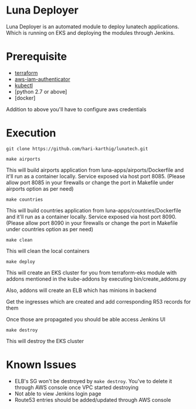 # Luna Deployer

Luna Deployer is an automated module to deploy lunatech applications. Which is running on EKS and deploying the modules through Jenkins.

# Prerequisite

- [terraform](https://releases.hashicorp.com/terraform/0.11.8/terraform_0.11.8_linux_amd64.zip)
- [aws-iam-authenticator](https://amazon-eks.s3-us-west-2.amazonaws.com/1.10.3/2018-07-26/bin/linux/amd64/aws-iam-authenticator)
- [kubectl](https://storage.googleapis.com/kubernetes-release/release/v1.12.0/bin/linux/amd64/kubectl)
- [python 2.7 or above]
- [docker]

Addition to above you'll have to configure aws credentials

# Execution

`git clone https://github.com/hari-karthig/lunatech.git`

`make airports`

This will build airports application from luna-apps/airports/Dockerfile and it'll run as a container locally. Service exposed via host port 8085.
(Please allow port 8085 in your firewalls or change the port in Makefile under airports option as per need)

`make countries`
 
This will build countries application from luna-apps/countries/Dockerfile and it'll run as a container locally. Service exposed via host port 8090.
(Please allow port 8090 in your firewalls or change the port in Makefile under countries option as per need)

`make clean`

This will clean the local containers

`make deploy`

This will create an EKS cluster for you from terraform-eks module with addons mentioned in the kube-addons by executing bin/create_addons.py

Also, addons will create an ELB which has minions in backend

Get the ingresses which are created and add corresponding R53 records for them

Once those are propagated you should be able access Jenkins UI

`make destroy`

This will destroy the EKS cluster

# Known Issues

- ELB's SG won't be destroyed by `make destroy`. You've to delete it through AWS console once VPC started destroying
- Not able to view Jenkins login page
- Route53 entries should be added/updated through AWS console
